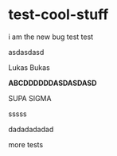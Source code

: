 # test-cool-stuff

i am the new bug
test test


asdasdasd



Lukas Bukas

**ABCDDDDDDASDASDASD**

SUPA SIGMA



sssss


dadadadadad


more tests
